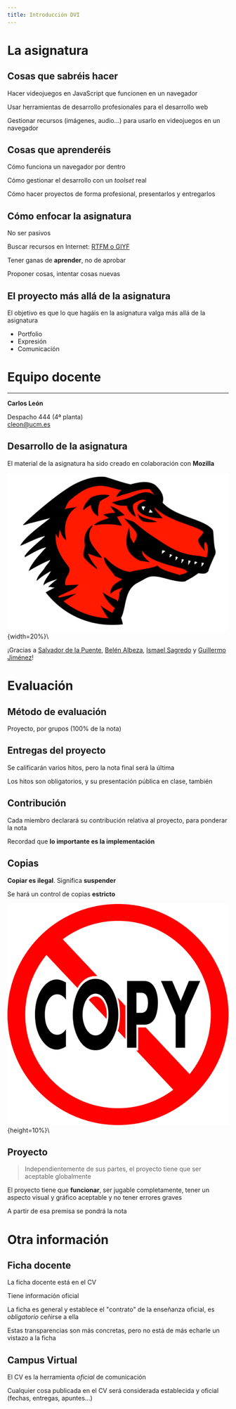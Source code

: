 ```yaml
---
title: Introducción DVI
---
```


# La asignatura


## Cosas que sabréis hacer

Hacer videojuegos en JavaScript que funcionen en un navegador

Usar herramientas de desarrollo profesionales para el desarrollo web

Gestionar recursos (imágenes, audio...) para usarlo en videojuegos en un navegador


## Cosas que aprenderéis

Cómo funciona un navegador por dentro

Cómo gestionar el desarrollo con un *toolset* real

Cómo hacer proyectos de forma profesional, presentarlos y entregarlos


## Cómo enfocar la asignatura

No ser pasivos

Buscar recursos en Internet: [RTFM o GIYF](https://es.wikipedia.org/wiki/GIYF)

Tener ganas de **aprender**, no de aprobar

Proponer cosas, intentar cosas nuevas


## El proyecto más allá de la asignatura

El objetivo es que lo que hagáis en la asignatura valga más allá de la asignatura

- Portfolio
- Expresión
- Comunicación



# Equipo docente

---

**Carlos León**

Despacho 444 (4ª planta) \
<cleon@ucm.es>



## Desarrollo de la asignatura

El material de la asignatura ha sido creado en colaboración con **Mozilla**

![Mozilla](mozilla.png){width=20%}\

¡Gracias a [Salvador de la Puente](https://es.linkedin.com/in/delapuente), [Belén Albeza](https://es.linkedin.com/in/belenalbeza), [Ismael Sagredo](https://es.linkedin.com/in/ismael-sagredo-olivenza-b16b6937) y [Guillermo Jiménez](https://www.linkedin.com/in/guillefdi/?originalSubdomain=es)!

# Evaluación

## Método de evaluación

Proyecto, por grupos (100% de la nota)


## Entregas del proyecto

Se calificarán varios hitos, pero la nota final será la última

Los hitos son obligatorios, y su presentación pública en clase, también

## Contribución

Cada miembro declarará su contribución relativa al proyecto, para ponderar la nota

Recordad que **lo importante es la implementación**


## Copias

**Copiar es ilegal**. Significa **suspender**

Se hará un control de copias **estricto**

![No copiar](no_copy.svg){height=10%}\


## Proyecto

> Independientemente de sus partes, el proyecto tiene que ser aceptable globalmente

El proyecto tiene que **funcionar**, ser jugable completamente, tener un aspecto visual y gráfico aceptable y no tener errores graves

A partir de esa premisa se pondrá la nota



# Otra información


## Ficha docente

La ficha docente está en el CV

Tiene información oficial

La ficha es general y establece el "contrato" de la enseñanza oficial, es *obligatorio* ceñirse a ella

Estas transparencias son más concretas, pero no está de más echarle un vistazo a la ficha


## Campus Virtual

El CV es la herramienta *oficial* de comunicación

Cualquier cosa publicada en el CV será considerada establecida y oficial (fechas, entregas, apuntes...)

